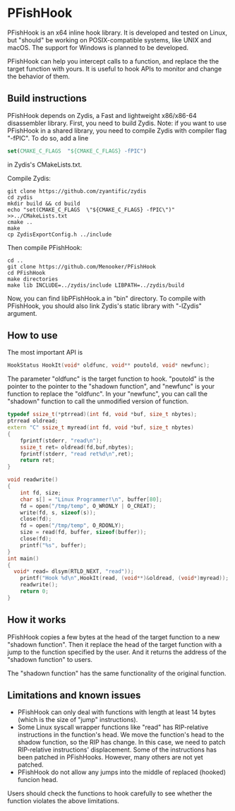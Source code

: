 # PFishHook
PFishHook is an x64 inline hook library. It is developed and tested on Linux, but "should" be working on POSIX-compatible systems, like UNIX and macOS. The support for Windows is planned to be developed.

PFishHook can help you intercept calls to a function, and replace the the target function with yours. It is useful to hook APIs to monitor and change the behavior of them.

## Build instructions
PFishHook depends on Zydis, a Fast and lightweight x86/x86-64 disassembler library. First, you need to build Zydis.
Note: if you want to use PFishHook in a shared library, you need to compile Zydis with compiler flag "-fPIC". To do so, add a line 
```cmake
set(CMAKE_C_FLAGS  "${CMAKE_C_FLAGS} -fPIC")
```
in Zydis's CMakeLists.txt.

Compile Zydis:
```shell
git clone https://github.com/zyantific/zydis
cd zydis
mkdir build && cd build
echo "set(CMAKE_C_FLAGS  \"${CMAKE_C_FLAGS} -fPIC\")" >>../CMakeLists.txt
cmake ..
make
cp ZydisExportConfig.h ../include
```

Then compile PFishHook:
```shell
cd ..
git clone https://github.com/Menooker/PFishHook
cd PFishHook
make directories
make lib INCLUDE=../zydis/include LIBPATH=../zydis/build
```
Now, you can find libPFishHook.a in "bin" directory. To compile with PFishHook, you should also link Zydis's static library with "-lZydis" argument.

## How to use

The most important API is
```C++
HookStatus HookIt(void* oldfunc, void** poutold, void* newfunc);

```
The parameter "oldfunc" is the target function to hook. "poutold" is the pointer to the pointer to the "shadown function", and "newfunc" is your function to replace the "oldfunc".
In your "newfunc", you can call the "shadown" function to call the unmodified version of function.


```C++
typedef ssize_t(*ptrread)(int fd, void *buf, size_t nbytes);
ptrread oldread;
extern "C" ssize_t myread(int fd, void *buf, size_t nbytes)
{
	fprintf(stderr, "read\n");
	ssize_t ret= oldread(fd,buf,nbytes);
	fprintf(stderr, "read ret%d\n",ret);
	return ret;
}

void readwrite()
{
	int fd, size;
	char s[] = "Linux Programmer!\n", buffer[80];
	fd = open("/tmp/temp", O_WRONLY | O_CREAT);
	write(fd, s, sizeof(s));
	close(fd);
	fd = open("/tmp/temp", O_RDONLY);
	size = read(fd, buffer, sizeof(buffer));
	close(fd);
	printf("%s", buffer);
}
int main()
{
  void* read= dlsym(RTLD_NEXT, "read"));
	printf("Hook %d\n",HookIt(read, (void**)&oldread, (void*)myread));
	readwrite();
	return 0;
}
```

## How it works
PFishHook copies a few bytes at the head of the target function to a new "shadown function". Then it replace the head of the target function with a jump to the function specified by the user. And it returns the address of the "shadown function" to users.

The "shadown function" has the same functionality of the original function.

## Limitations and known issues
 * PFishHook can only deal with functions with length at least 14 bytes (which is the size of "jump" instructions).
 * Some Linux syscall wrapper functions like "read" has RIP-relative instructions in the function's head. We move the function's head to the shadow function, so the RIP has change. In this case, we need to patch RIP-relative instructions' displacement. Some of the instructions has been patched in PFishHooks. However, many others are not yet patched.
 * PFishHook do not allow any jumps into the middle of replaced (hooked) funcion head.

Users should check the functions to hook carefully to see whether the function violates the above limitations.